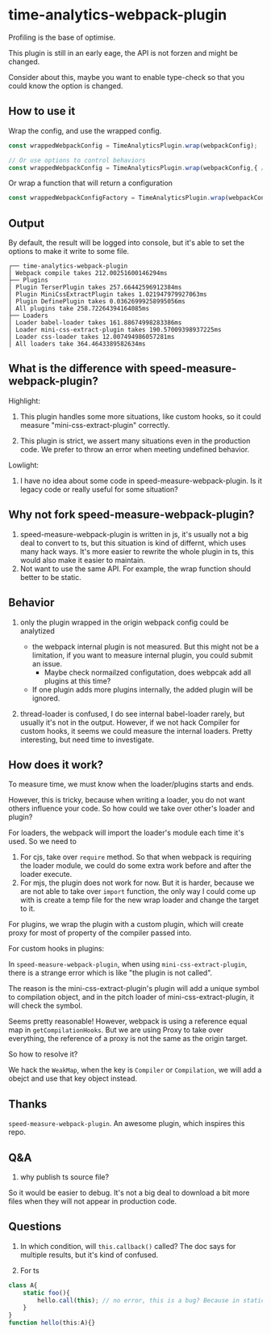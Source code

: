 # time-analytics-webpack-plugin
Profiling is the base of optimise.

This plugin is still in an early eage, the API is not forzen and might be changed.

Consider about this, maybe you want to enable type-check so that you could know the option is changed.

## How to use it
Wrap the config, and use the wrapped config.

``` ts
const wrappedWebpackConfig = TimeAnalyticsPlugin.wrap(webpackConfig);

// Or use options to control behaviors
const wrappedWebpackConfig = TimeAnalyticsPlugin.wrap(webpackConfig,{ /* options */});
```

Or wrap a function that will return a configuration
```ts
const wrappedWebpackConfigFactory = TimeAnalyticsPlugin.wrap(webpackConfigFactory);
```

## Output
By default, the result will be logged into console, but it's able to set the options to make it write to some file.

```
┌── time-analytics-webpack-plugin
│ Webpack compile takes 212.00251600146294ms
├── Plugins
│ Plugin TerserPlugin takes 257.66442596912384ms
│ Plugin MiniCssExtractPlugin takes 1.021947979927063ms
│ Plugin DefinePlugin takes 0.03626999258995056ms
│ All plugins take 258.72264394164085ms
├── Loaders
│ Loader babel-loader takes 161.88674998283386ms
│ Loader mini-css-extract-plugin takes 190.57009398937225ms
│ Loader css-loader takes 12.007494986057281ms
│ All loaders take 364.4643389582634ms
```

## What is the difference with speed-measure-webpack-plugin?
Highlight:
1. This plugin handles some more situations, like custom hooks, so it could measure "mini-css-extract-plugin" correctly.

2. This plugin is strict, we assert many situations even in the production code. We prefer to throw an error when meeting undefined behavior.

Lowlight:
1. I have no idea about some code in speed-measure-webpack-plugin. Is it legacy code or really useful for some situation?

## Why not fork speed-measure-webpack-plugin?
1. speed-measure-webpack-plugin is written in js, it's usually not a big deal to convert to ts, but this situation is kind of differnt, which uses many hack ways. It's more easier to rewrite the whole plugin in ts, this would also make it easier to maintain.
2. Not want to use the same API. For example, the wrap function should better to be static.

## Behavior
1. only the plugin wrapped in the origin webpack config could be analytized
    - the webpack internal plugin is not measured. But this might not be a limitation, if you want to measure internal plugin, you could submit an issue.
        - Maybe check normailzed configutation, does webpcak add all plugins at this time?
    - If one plugin adds more plugins internally, the added plugin will be ignored.

2. thread-loader is confused, I do see internal babel-loader rarely, but usually it's not in the output. However, if we not hack Compiler for custom hooks, it seems we could measure the internal loaders. Pretty interesting, but need time to investigate.

## How does it work?
To measure time, we must know when the loader/plugins starts and ends.

However, this is tricky, because when writing a loader, you do not want others influence your code. So how could we take over other's loader and plugin?

For loaders, the webpack will import the loader's module each time it's used. So we need to 
1. For cjs, take over `require` method. So that when webpack is requiring the loader module, we could do some extra work before and after the loader execute.
2. For mjs, the plugin does not work for now. But it is harder, because we are not able to take over `import` function, the only way I could come up with is create a temp file for the new wrap loader and change the target to it.

For plugins, we wrap the plugin with a custom plugin, which will create proxy for most of property of the compiler passed into.

For custom hooks in plugins:

In `speed-measure-webpack-plugin`, when using `mini-css-extract-plugin`, there is a strange error which is like "the plugin is not called".

The reason is the mini-css-extract-plugin's plugin will add a unique symbol to compilation object, and in the pitch loader of mini-css-extract-plugin, it will check the symbol.

Seems pretty reasonable! However, webpack is using a reference equal map in `getCompilationHooks`. But we are using Proxy to take over everything, the reference of a proxy is not the same as the origin target.

So how to resolve it?

We hack the `WeakMap`, when the key is `Compiler` or `Compilation`, we  will add a obejct and use that key object instead.

## Thanks
`speed-measure-webpack-plugin`. An awesome plugin, which inspires this repo.

## Q&A
1. why publish ts source file?

So it would be easier to debug. It's not a big deal to download a bit more files when they will not appear in production code.

## Questions
1. In which condition, will `this.callback()` called? The doc says for multiple results, but it's kind of confused.

3. For ts
```ts
class A{
    static foo(){
        hello.call(this); // no error, this is a bug? Because in static method, `this` should be the class itself("typeof A") rather than the class instance.
    }
}
function hello(this:A){}
```